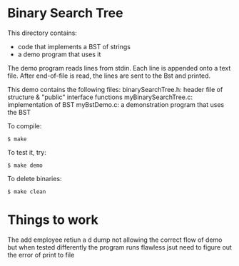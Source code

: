 # Binary Search Tree

This directory contains:
* code that implements a BST of strings 
* a demo program that uses it

The demo program reads lines from stdin.
Each line is appended onto a text file.
After end-of-file is read, the lines are sent to the Bst and printed.

This demo contains the following files:
 binarySearchTree.h: header file of structure & "public" interface functions
 myBinarySearchTree.c: implementation of BST
 myBstDemo.c: a demonstration program that uses the BST
 

To compile:
~~~
$ make 
~~~

To test it, try:
~~~
$ make demo
~~~

To delete binaries:
~~~
$ make clean
~~~

# Things to work

The add employee retiun a d dump not allowing the correct flow of demo
but when tested differently the program runs flawless
jsut need to figure out the error of print to file